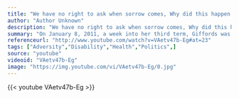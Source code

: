 ```yaml
---
title: "We have no right to ask when sorrow comes, Why did this happen to me? unless we ask the same question for every moment of happiness that comes our way."
author: "Author Unknown"
description: "We have no right to ask when sorrow comes, Why did this happen to me? unless we ask the same question for every moment of happiness that comes our way. - Author Unknown quotes from GetInspired365.com"
summary: "On January 8, 2011, a week into her third term, Giffords was a victim of a shooting near Tucson, which was reported to be an assassination attempt on her, at a supermarket where she was meeting publicly with constituents. She was critically injured by a gunshot wound to the head; 13 people were injured and 6 others were killed in the shooting, among them federal judge John Roll. Giffords was later brought to a rehabilitation facility in Houston, Texas, where she recovered some of her ability to "
referenceurl: "http://www.youtube.com/watch?v=VAetv47b-Eg#at=23"
tags: ["Adversity","Disability","Health","Politics",]
source: "youtube"
videoid: "VAetv47b-Eg"
image: "https://img.youtube.com/vi/VAetv47b-Eg/0.jpg"
---
```


{{< youtube VAetv47b-Eg >}}
